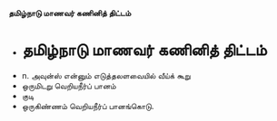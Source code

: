 **தமிழ்நாடு மாணவர் கணினித் திட்டம்**
- # தமிழ்நாடு மாணவர் கணினித் திட்டம்
- n. அவுன்ஸ் என்னும் எடுத்தலளவையில் வீய்க் கூறு
-  ஒருமிடறு வெறியநீர்ப் பானம்
- குடி
- ஒருகிண்ணம் வெறியநீர்ப் பானங்கொடு.

